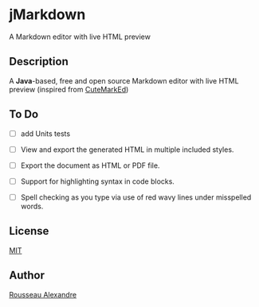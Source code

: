 jMarkdown
=========

A Markdown editor with live HTML preview

Description
-----------

A **Java**-based, free and open source Markdown editor with live HTML preview 
(inspired from [CuteMarkEd](https://cloose.github.io/CuteMarkEd/))


To Do
-----

- [ ] add Units tests
- [ ] View and export the generated HTML in multiple included styles.
- [ ] Export the document as HTML or PDF file.
- [ ] Support for highlighting syntax in code blocks.
- [ ] Spell checking as you type via use of red wavy lines under misspelled words.


License
-----------

[MIT](https://opensource.org/licenses/MIT)


Author
----------

[Rousseau Alexandre](https://github.com/madeindjs)